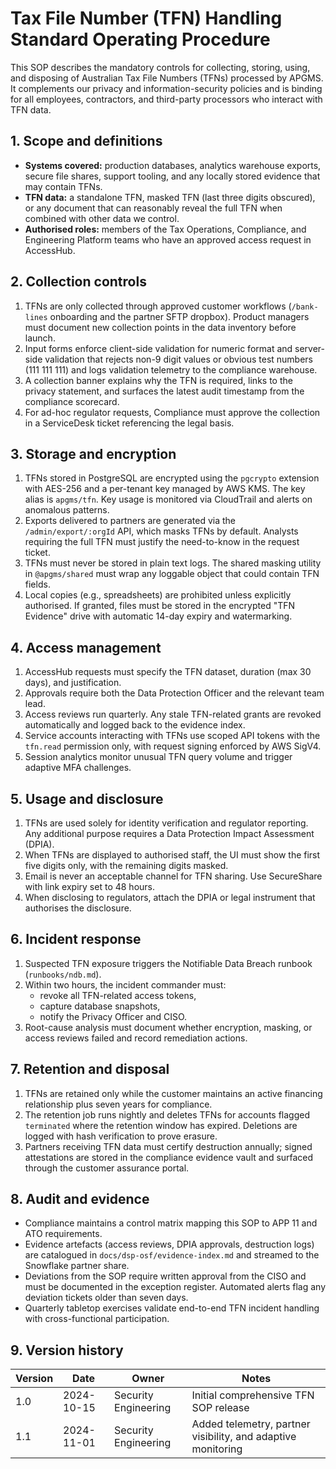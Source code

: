 # Tax File Number (TFN) Handling Standard Operating Procedure

This SOP describes the mandatory controls for collecting, storing, using, and disposing of
Australian Tax File Numbers (TFNs) processed by APGMS. It complements our privacy and
information-security policies and is binding for all employees, contractors, and third-party
processors who interact with TFN data.

## 1. Scope and definitions

- **Systems covered:** production databases, analytics warehouse exports, secure file shares,
  support tooling, and any locally stored evidence that may contain TFNs.
- **TFN data:** a standalone TFN, masked TFN (last three digits obscured), or any document that
  can reasonably reveal the full TFN when combined with other data we control.
- **Authorised roles:** members of the Tax Operations, Compliance, and Engineering Platform
  teams who have an approved access request in AccessHub.

## 2. Collection controls

1. TFNs are only collected through approved customer workflows (`/bank-lines` onboarding and the
   partner SFTP dropbox). Product managers must document new collection points in the data
   inventory before launch.
2. Input forms enforce client-side validation for numeric format and server-side validation that
   rejects non-9 digit values or obvious test numbers (111 111 111) and logs validation telemetry
   to the compliance warehouse.
3. A collection banner explains why the TFN is required, links to the privacy statement, and
   surfaces the latest audit timestamp from the compliance scorecard.
4. For ad-hoc regulator requests, Compliance must approve the collection in a ServiceDesk ticket
   referencing the legal basis.

## 3. Storage and encryption

1. TFNs stored in PostgreSQL are encrypted using the `pgcrypto` extension with AES-256 and a
   per-tenant key managed by AWS KMS. The key alias is `apgms/tfn`. Key usage is monitored via
   CloudTrail and alerts on anomalous patterns.
2. Exports delivered to partners are generated via the `/admin/export/:orgId` API, which masks TFNs
   by default. Analysts requiring the full TFN must justify the need-to-know in the request ticket.
3. TFNs must never be stored in plain text logs. The shared masking utility in `@apgms/shared`
   must wrap any loggable object that could contain TFN fields.
4. Local copies (e.g., spreadsheets) are prohibited unless explicitly authorised. If granted, files
   must be stored in the encrypted "TFN Evidence" drive with automatic 14-day expiry and watermarking.

## 4. Access management

1. AccessHub requests must specify the TFN dataset, duration (max 30 days), and justification.
2. Approvals require both the Data Protection Officer and the relevant team lead.
3. Access reviews run quarterly. Any stale TFN-related grants are revoked automatically and logged
   back to the evidence index.
4. Service accounts interacting with TFNs use scoped API tokens with the `tfn.read` permission only,
   with request signing enforced by AWS SigV4.
5. Session analytics monitor unusual TFN query volume and trigger adaptive MFA challenges.

## 5. Usage and disclosure

1. TFNs are used solely for identity verification and regulator reporting. Any additional purpose
   requires a Data Protection Impact Assessment (DPIA).
2. When TFNs are displayed to authorised staff, the UI must show the first five digits only, with the
   remaining digits masked.
3. Email is never an acceptable channel for TFN sharing. Use SecureShare with link expiry set to
   48 hours.
4. When disclosing to regulators, attach the DPIA or legal instrument that authorises the disclosure.

## 6. Incident response

1. Suspected TFN exposure triggers the Notifiable Data Breach runbook (`runbooks/ndb.md`).
2. Within two hours, the incident commander must:
   - revoke all TFN-related access tokens,
   - capture database snapshots,
   - notify the Privacy Officer and CISO.
3. Root-cause analysis must document whether encryption, masking, or access reviews failed and
   record remediation actions.

## 7. Retention and disposal

1. TFNs are retained only while the customer maintains an active financing relationship plus
   seven years for compliance.
2. The retention job runs nightly and deletes TFNs for accounts flagged `terminated` where the
   retention window has expired. Deletions are logged with hash verification to prove erasure.
3. Partners receiving TFN data must certify destruction annually; signed attestations are stored in
   the compliance evidence vault and surfaced through the customer assurance portal.

## 8. Audit and evidence

- Compliance maintains a control matrix mapping this SOP to APP 11 and ATO requirements.
- Evidence artefacts (access reviews, DPIA approvals, destruction logs) are catalogued in
  `docs/dsp-osf/evidence-index.md` and streamed to the Snowflake partner share.
- Deviations from the SOP require written approval from the CISO and must be documented in the
  exception register. Automated alerts flag any deviation tickets older than seven days.
- Quarterly tabletop exercises validate end-to-end TFN incident handling with cross-functional
  participation.

## 9. Version history

| Version | Date       | Owner              | Notes                                 |
|---------|------------|--------------------|---------------------------------------|
| 1.0     | 2024-10-15 | Security Engineering | Initial comprehensive TFN SOP release |
| 1.1     | 2024-11-01 | Security Engineering | Added telemetry, partner visibility, and adaptive monitoring |

